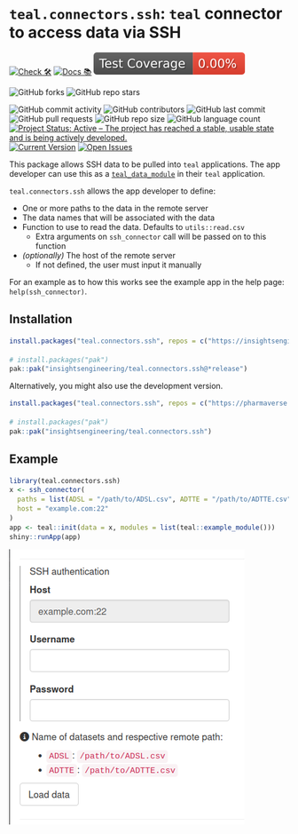 # `teal.connectors.ssh`: `teal` connector to access data via SSH

<!-- start badges -->
[![Check 🛠](https://github.com/insightsengineering/teal.connectors.ssh/actions/workflows/check.yaml/badge.svg)](https://insightsengineering.github.io/teal.connectors.ssh/main/unit-test-report/)
[![Docs 📚](https://github.com/insightsengineering/teal.connectors.ssh/actions/workflows/docs.yaml/badge.svg)](https://insightsengineering.github.io/teal.connectors.ssh/)
[![Code Coverage 📔](https://raw.githubusercontent.com/insightsengineering/teal.connectors.ssh/_xml_coverage_reports/data/main/badge.svg)](https://insightsengineering.github.io/teal.connectors.ssh/main/coverage-report/)

![GitHub forks](https://img.shields.io/github/forks/insightsengineering/teal.connectors.ssh?style=social)
![GitHub repo stars](https://img.shields.io/github/stars/insightsengineering/teal.connectors.ssh?style=social)

![GitHub commit activity](https://img.shields.io/github/commit-activity/m/insightsengineering/teal.connectors.ssh)
![GitHub contributors](https://img.shields.io/github/contributors/insightsengineering/teal.connectors.ssh)
![GitHub last commit](https://img.shields.io/github/last-commit/insightsengineering/teal.connectors.ssh)
![GitHub pull requests](https://img.shields.io/github/issues-pr/insightsengineering/teal.connectors.ssh)
![GitHub repo size](https://img.shields.io/github/repo-size/insightsengineering/teal.connectors.ssh)
![GitHub language count](https://img.shields.io/github/languages/count/insightsengineering/teal.connectors.ssh)
[![Project Status: Active – The project has reached a stable, usable state and is being actively developed.](https://www.repostatus.org/badges/latest/active.svg)](https://www.repostatus.org/#active)
[![Current Version](https://img.shields.io/github/r-package/v/insightsengineering/teal.connectors.ssh/main?color=purple\&label=package%20version)](https://github.com/insightsengineering/teal.connectors.ssh/tree/main)
[![Open Issues](https://img.shields.io/github/issues-raw/insightsengineering/teal.connectors.ssh?color=red\&label=open%20issues)](https://github.com/insightsengineering/teal.connectors.ssh/issues?q=is%3Aissue+is%3Aopen+sort%3Aupdated-desc)
<!-- end badges -->

This package allows SSH data to be pulled into `teal` applications.
The app developer can use this as a [`teal_data_module`](https://insightsengineering.github.io/teal/latest-tag/data-as-shiny-module.Rmd) in their `teal` application.

`teal.connectors.ssh` allows the app developer to define:

- One or more paths to the data in the remote server
- The data names that will be associated with the data
- Function to use to read the data. Defaults to `utils::read.csv`
  - Extra arguments on `ssh_connector` call will be passed on to this function
- _(optionally)_ The host of the remote server
  - If not defined, the user must input it manually

For an example as to how this works see the example app in the help page: `help(ssh_connector)`.

## Installation

```r
install.packages("teal.connectors.ssh", repos = c("https://insightsengineering.r-universe.dev", getOption("repos"))))

# install.packages("pak")
pak::pak("insightsengineering/teal.connectors.ssh@*release")
```

Alternatively, you might also use the development version.

```r
install.packages("teal.connectors.ssh", repos = c("https://pharmaverse.r-universe.dev", getOption("repos")))

# install.packages("pak")
pak::pak("insightsengineering/teal.connectors.ssh")
```

## Example

```r
library(teal.connectors.ssh)
x <- ssh_connector(
  paths = list(ADSL = "/path/to/ADSL.csv", ADTTE = "/path/to/ADTTE.csv"),
  host = "example.com:22"
)
app <- teal::init(data = x, modules = list(teal::example_module()))
shiny::runApp(app)
```

![Example of sample application](man/figures/example-ui.png)
